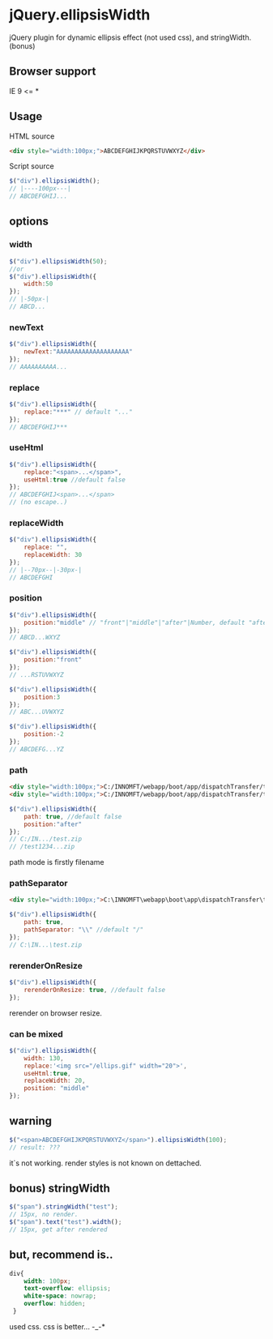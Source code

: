 jQuery.ellipsisWidth
==============================
jQuery plugin for dynamic ellipsis effect (not used css),
and stringWidth. (bonus)

Browser support
---
IE 9 <= *

Usage
---
HTML source
```html
<div style="width:100px;">ABCDEFGHIJKPQRSTUVWXYZ</div>
```
Script source
```js
$("div").ellipsisWidth();
// |----100px---|
// ABCDEFGHIJ...
```

## options
### width
```js
$("div").ellipsisWidth(50);
//or
$("div").ellipsisWidth({
    width:50
});
// |-50px-|
// ABCD...
```
### newText
```js
$("div").ellipsisWidth({
    newText:"AAAAAAAAAAAAAAAAAAAA"
});
// AAAAAAAAAA...
```
### replace
```js
$("div").ellipsisWidth({
    replace:"***" // default "..."
});
// ABCDEFGHIJ***
```
### useHtml
```js
$("div").ellipsisWidth({
    replace:"<span>...</span>",
    useHtml:true //default false
});
// ABCDEFGHIJ<span>...</span>
// (no escape..)
```

### replaceWidth
```js
$("div").ellipsisWidth({
    replace: "",
    replaceWidth: 30
});
// |--70px--|-30px-|
// ABCDEFGHI
```
### position
```js
$("div").ellipsisWidth({
    position:"middle" // "front"|"middle"|"after"|Number, default "after"
});
// ABCD...WXYZ

$("div").ellipsisWidth({
    position:"front"
});
// ...RSTUVWXYZ

$("div").ellipsisWidth({
    position:3
});
// ABC...UVWXYZ

$("div").ellipsisWidth({
    position:-2
});
// ABCDEFG...YZ
```

### path
```html
<div style="width:100px;">C:/INNOMFT/webapp/boot/app/dispatchTransfer/test.zip</div>
<div style="width:100px;">C:/INNOMFT/webapp/boot/app/dispatchTransfer/test12345aaav22.zip</div>
```
```js
$("div").ellipsisWidth({
    path: true, //default false
    position:"after"
});
// C:/IN.../test.zip
// /test1234...zip
```
path mode is firstly filename

### pathSeparator
```html
<div style="width:100px;">C:\INNOMFT\webapp\boot\app\dispatchTransfer\test.zip</div>
```
```js
$("div").ellipsisWidth({
    path: true,
    pathSeparator: "\\" //default "/"
});
// C:\IN...\test.zip
```
### rerenderOnResize
```js
$("div").ellipsisWidth({
    rerenderOnResize: true, //default false
});
```
rerender on browser resize.

### can be mixed
```js
$("div").ellipsisWidth({
    width: 130,
    replace:'<img src="/ellips.gif" width="20">',
    useHtml:true,
    replaceWidth: 20,
    position: "middle"
});
```


warning
---
```js
$("<span>ABCDEFGHIJKPQRSTUVWXYZ</span>").ellipsisWidth(100);
// result: ???
```
it`s not working. render styles is not known on dettached.

bonus) stringWidth
---
```js
$("span").stringWidth("test");
// 15px, no render.
$("span").text("test").width();
// 15px, get after rendered
```

but, recommend is..
---
```css
div{
    width: 100px;
    text-overflow: ellipsis;
    white-space: nowrap;
    overflow: hidden;
 }
```
used css. css is better... -_-*
